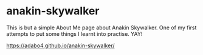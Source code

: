 # anakin-skywalker
This is but a simple About Me page about Anakin Skywalker. One of my first attempts to put some things I learnt into practise. YAY!

https://adabo4.github.io/anakin-skywalker/
